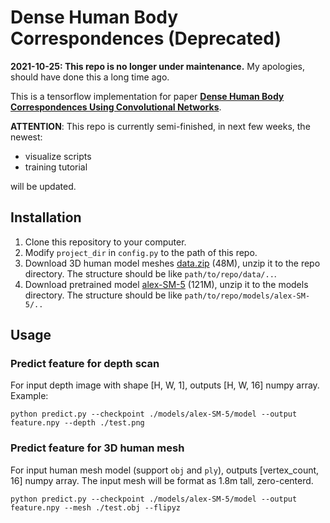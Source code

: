 Dense Human Body Correspondences (Deprecated)
==================================
**2021-10-25: This repo is no longer under maintenance.** My apologies, should have done this a long time ago.

This is a tensorflow implementation for paper [**Dense Human Body Correspondences Using Convolutional Networks**](https://arxiv.org/abs/1511.05904).

**ATTENTION**: This repo is currently semi-finished, in next few weeks, the newest:
- visualize scripts
- training tutorial

will be updated.

## Installation
1. Clone this repository to your computer.
2. Modify `project_dir` in `config.py` to the path of this repo.
3. Download 3D human model meshes [data.zip](https://pan.baidu.com/s/1bUXSSY) (48M), unzip it to the repo directory. The structure should be like `path/to/repo/data/..`.
4. Download pretrained model [alex-SM-5](https://pan.baidu.com/s/1qYoONuc) (121M), unzip it to the models directory. The structure should be like `path/to/repo/models/alex-SM-5/..`

## Usage
### Predict feature for depth scan
For input depth image with shape [H, W, 1], outputs [H, W, 16] numpy array. Example:

    python predict.py --checkpoint ./models/alex-SM-5/model --output feature.npy --depth ./test.png

### Predict feature for 3D human mesh
For input human mesh model (support `obj` and `ply`), outputs [vertex_count, 16] numpy array. 
The input mesh will be format as 1.8m tall, zero-centerd.

    python predict.py --checkpoint ./models/alex-SM-5/model --output feature.npy --mesh ./test.obj --flipyz
